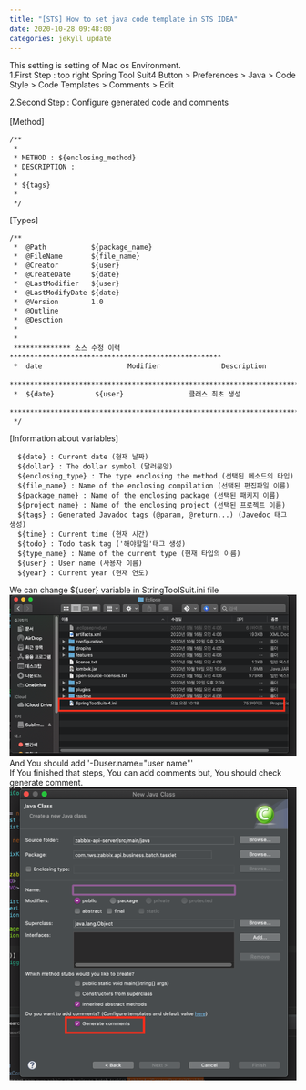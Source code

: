 ```yaml
---
title: "[STS] How to set java code template in STS IDEA"
date: 2020-10-28 09:48:00
categories: jekyll update
---
```

This setting is setting of Mac os Environment.<br>
1.First Step : top right Spring Tool Suit4 Button > Preferences > Java > Code Style > Code Templates > Comments > Edit

2.Second Step : Configure generated code and comments<br>
<br>
[Method]
```
/**
 *
 * METHOD : ${enclosing_method}
 * DESCRIPTION : 
 *
 * ${tags}
 *
 */
``` 
[Types]
```
/**
 *  @Path 			${package_name}
 *  @FileName 		${file_name}
 *  @Creator 		${user}
 *  @CreateDate 	${date}
 *  @LastModifier	${user}
 *  @LastModifyDate ${date} 
 *  @Version 		1.0
 *  @Outline  		
 *  @Desction 		
 * 
 *  
 ************** 소스 수정 이력 ****************************************************
 *  date					 Modifier				Description
 *******************************************************************************
 *  ${date}			 ${user}				클래스 최초 생성
 *******************************************************************************
 */
```
[Information about variables]
```
  ${date} : Current date (현재 날짜)
  ${dollar} : The dollar symbol (달러문양)
  ${enclosing_type} : The type enclosing the method (선택된 메소드의 타입)
  ${file_name} : Name of the enclosing compilation (선택된 편집파일 이름)
  ${package_name} : Name of the enclosing package (선택된 패키지 이름)
  ${project_name} : Name of the enclosing project (선택된 프로젝트 이름)
  ${tags} : Generated Javadoc tags (@param, @return...) (Javedoc 태그 생성)
  ${time} : Current time (현재 시간)
  ${todo} : Todo task tag ('해야할일'태그 생성)
  ${type_name} : Name of the current type (현재 타입의 이름)
  ${user} : User name (사용자 이름)
  ${year} : Current year (현재 연도)
```
We can change ${user} variable in StringToolSuit.ini file<br>
<img src='/assets/img/20201028_img1.png'>
And You should add '-Duser.name="user name"'<br>
If You finished that steps, You can add comments but, You should check generate comment.
<img src='/assets/img/20201028_img2.png'>